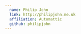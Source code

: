 ```yaml
---
  name: Philip John
  link: http://philipjohn.me.uk
  affiliation: Automattic
  github: philipjohn
---
```


